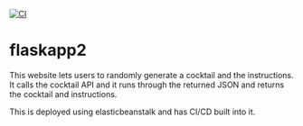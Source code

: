 [![CI](https://github.com/mjtv128/flaskapp2/actions/workflows/main.yml/badge.svg)](https://github.com/mjtv128/flaskapp2/actions/workflows/main.yml)

# flaskapp2

This website lets users to randomly generate a cocktail and the instructions. It calls the cocktail API and it runs through the returned JSON and returns the cocktail and instructions. 

This is deployed using elasticbeanstalk and has CI/CD built into it.
